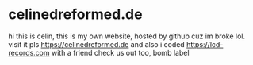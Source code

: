 # celinedreformed.de

hi this is celin, this is my own website, hosted by github cuz im broke lol. visit it pls https://celinedreformed.de and also i coded https://lcd-records.com with a friend check us out too, bomb label
